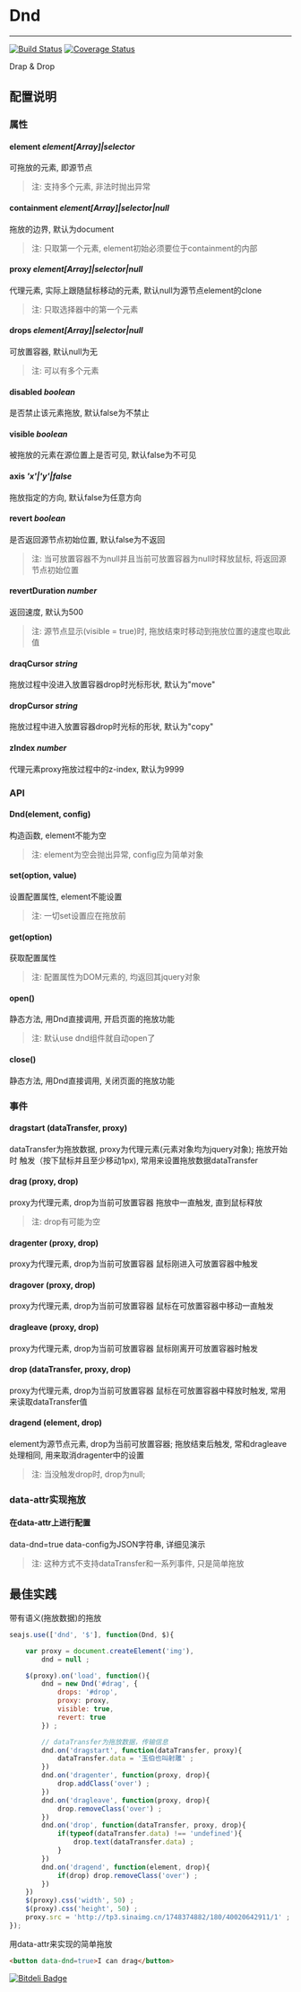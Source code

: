 # Dnd

---

[![Build Status](https://secure.travis-ci.org/aralejs/dnd.png)](https://travis-ci.org/aralejs/dnd)
[![Coverage Status](https://coveralls.io/repos/aralejs/dnd/badge.png?branch=master)](https://coveralls.io/r/aralejs/dnd)

Drap & Drop

## 配置说明

### 属性

#### element *element[Array]|selector*
可拖放的元素, 即源节点
>注: 支持多个元素, 非法时抛出异常

#### containment *element[Array]|selector|null*
拖放的边界, 默认为document
>注: 只取第一个元素, element初始必须要位于containment的内部

#### proxy *element[Array]|selector|null*
代理元素, 实际上跟随鼠标移动的元素, 默认null为源节点element的clone
>注: 只取选择器中的第一个元素

#### drops *element[Array]|selector|null*
可放置容器, 默认null为无
>注: 可以有多个元素

#### disabled *boolean*
是否禁止该元素拖放, 默认false为不禁止

#### visible *boolean*
被拖放的元素在源位置上是否可见, 默认false为不可见

#### axis *'x'|'y'|false*
拖放指定的方向, 默认false为任意方向

#### revert *boolean*
是否返回源节点初始位置, 默认false为不返回
>注: 当可放置容器不为null并且当前可放置容器为null时释放鼠标, 将返回源节点初始位置

#### revertDuration *number*
返回速度, 默认为500
>注: 源节点显示(visible = true)时, 拖放结束时移动到拖放位置的速度也取此值

#### draqCursor *string*
拖放过程中没进入放置容器drop时光标形状, 默认为"move"

#### dropCursor *string*
拖放过程中进入放置容器drop时光标的形状, 默认为"copy"

#### zIndex *number*
代理元素proxy拖放过程中的z-index, 默认为9999


### API

#### Dnd(element, config)
构造函数, element不能为空
>注: element为空会抛出异常, config应为简单对象

#### set(option, value)
设置配置属性, element不能设置
>注: 一切set设置应在拖放前

#### get(option)
获取配置属性
>注: 配置属性为DOM元素的, 均返回其jquery对象

#### open()
静态方法, 用Dnd直接调用, 开启页面的拖放功能
>注: 默认use dnd组件就自动open了

#### close()
静态方法, 用Dnd直接调用, 关闭页面的拖放功能


### 事件

#### dragstart (dataTransfer, proxy)
dataTransfer为拖放数据, proxy为代理元素(元素对象均为jquery对象); 拖放开始时
触发（按下鼠标并且至少移动1px),  常用来设置拖放数据dataTransfer
	
#### drag (proxy, drop)
proxy为代理元素, drop为当前可放置容器
拖放中一直触发, 直到鼠标释放
>注: drop有可能为空

#### dragenter (proxy, drop)
proxy为代理元素, drop为当前可放置容器
鼠标刚进入可放置容器中触发

#### dragover (proxy, drop)
proxy为代理元素, drop为当前可放置容器
鼠标在可放置容器中移动一直触发

#### dragleave (proxy, drop)
proxy为代理元素, drop为当前可放置容器
鼠标刚离开可放置容器时触发

#### drop (dataTransfer, proxy, drop)
proxy为代理元素, drop为当前可放置容器
鼠标在可放置容器中释放时触发, 常用来读取dataTransfer值

#### dragend (element, drop)
element为源节点元素, drop为当前可放置容器; 
拖放结束后触发, 常和dragleave处理相同, 用来取消dragenter中的设置
>注: 当没触发drop时, drop为null;


### data-attr实现拖放

#### 在data-attr上进行配置
data-dnd=true data-config为JSON字符串, 详细见演示
>注: 这种方式不支持dataTransfer和一系列事件, 只是简单拖放


## 最佳实践

带有语义(拖放数据)的拖放
```javascript
seajs.use(['dnd', '$'], function(Dnd, $){

    var proxy = document.createElement('img'),
        dnd = null ;

    $(proxy).on('load', function(){
        dnd = new Dnd('#drag', {
            drops: '#drop',
            proxy: proxy,
            visible: true, 
            revert: true
        }) ;

        // dataTransfer为拖放数据，传输信息
        dnd.on('dragstart', function(dataTransfer, proxy){
            dataTransfer.data = '玉伯也叫射雕' ;
        })
        dnd.on('dragenter', function(proxy, drop){
            drop.addClass('over') ;
        })
        dnd.on('dragleave', function(proxy, drop){
            drop.removeClass('over') ;
        })
        dnd.on('drop', function(dataTransfer, proxy, drop){
            if(typeof(dataTransfer.data) !== 'undefined'){
                drop.text(dataTransfer.data) ;
            }
        })
        dnd.on('dragend', function(element, drop){
            if(drop) drop.removeClass('over') ;
        })
    })
    $(proxy).css('width', 50) ;
    $(proxy).css('height', 50) ;
    proxy.src = 'http://tp3.sinaimg.cn/1748374882/180/40020642911/1' ;
});
```

用data-attr来实现的简单拖放
```html
<button data-dnd=true>I can drag</button>
```













































[![Bitdeli Badge](https://d2weczhvl823v0.cloudfront.net/aralejs/dnd/trend.png)](https://bitdeli.com/free "Bitdeli Badge")

